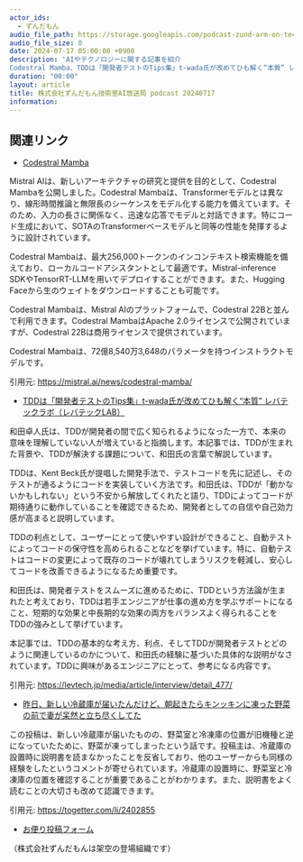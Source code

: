 ```yaml
---
actor_ids:
  - ずんだもん
audio_file_path: https://storage.googleapis.com/podcast-zund-arm-on-tech/audio/株式会社ずんだもん技術室AI放送局_podcast_20240717.mp3
audio_file_size: 0
date: 2024-07-17 05:00:00 +0900
description: 'AIやテクノロジーに関する記事を紹介  
Codestral Mamba、TDDは「開発者テストのTips集」t-wada氏が改めてひも解く“本質” レバテックラボ（レバテックLAB）、昨日、新しい冷蔵庫が届いたんだけど、朝起きたらキンッキンに凍った野菜の前で妻が呆然と立ち尽くしてた'
duration: "00:00"
layout: article
title: 株式会社ずんだもん技術室AI放送局 podcast 20240717
information: 
---
```


## 関連リンク


- [Codestral Mamba](https://mistral.ai/news/codestral-mamba/)  



Mistral AIは、新しいアーキテクチャの研究と提供を目的として、Codestral Mambaを公開しました。Codestral Mambaは、Transformerモデルとは異なり、線形時間推論と無限長のシーケンスをモデル化する能力を備えています。そのため、入力の長さに関係なく、迅速な応答でモデルと対話できます。特にコード生成において、SOTAのTransformerベースモデルと同等の性能を発揮するように設計されています。

Codestral Mambaは、最大256,000トークンのインコンテキスト検索機能を備えており、ローカルコードアシスタントとして最適です。Mistral-inference SDKやTensorRT-LLMを用いてデプロイすることができます。また、Hugging Faceから生のウェイトをダウンロードすることも可能です。

Codestral Mambaは、Mistral AIのプラットフォームで、Codestral 22Bと並んで利用できます。Codestral MambaはApache 2.0ライセンスで公開されていますが、Codestral 22Bは商用ライセンスで提供されています。

Codestral Mambaは、72億8,540万3,648のパラメータを持つインストラクトモデルです。 


引用元: https://mistral.ai/news/codestral-mamba/


- [TDDは「開発者テストのTips集」t-wada氏が改めてひも解く“本質” レバテックラボ（レバテックLAB）](https://levtech.jp/media/article/interview/detail_477/)  


和田卓人氏は、TDDが開発者の間で広く知られるようになった一方で、本来の意味を理解していない人が増えていると指摘します。本記事では、TDDが生まれた背景や、TDDが解決する課題について、和田氏の言葉で解説しています。

TDDは、Kent Beck氏が提唱した開発手法で、テストコードを先に記述し、そのテストが通るようにコードを実装していく方法です。和田氏は、TDDが「動かないかもしれない」という不安から解放してくれたと語り、TDDによってコードが期待通りに動作していることを確認できるため、開発者としての自信や自己効力感が高まると説明しています。

TDDの利点として、ユーザーにとって使いやすい設計ができること、自動テストによってコードの保守性を高められることなどを挙げています。特に、自動テストはコードの変更によって既存のコードが壊れてしまうリスクを軽減し、安心してコードを改善できるようになるため重要です。

和田氏は、開発者テストをスムーズに進めるために、TDDという方法論が生まれたと考えており、TDDは若手エンジニアが仕事の進め方を学ぶサポートになること、短期的な効果と中長期的な効果の両方をバランスよく得られることをTDDの強みとして挙げています。

本記事では、TDDの基本的な考え方、利点、そしてTDDが開発者テストとどのように関連しているのかについて、和田氏の経験に基づいた具体的な説明がなされています。TDDに興味があるエンジニアにとって、参考になる内容です。 


引用元: https://levtech.jp/media/article/interview/detail_477/


- [昨日、新しい冷蔵庫が届いたんだけど、朝起きたらキンッキンに凍った野菜の前で妻が呆然と立ち尽くしてた](https://togetter.com/li/2402855)  


この投稿は、新しい冷蔵庫が届いたものの、野菜室と冷凍庫の位置が旧機種と逆になっていたために、野菜が凍ってしまったという話です。投稿主は、冷蔵庫の設置時に説明書を読まなかったことを反省しており、他のユーザーからも同様の経験をしたというコメントが寄せられています。冷蔵庫の設置時に、野菜室と冷凍庫の位置を確認することが重要であることがわかります。また、説明書をよく読むことの大切さも改めて認識できます。 


引用元: https://togetter.com/li/2402855



- [お便り投稿フォーム](https://forms.gle/ffg4JTfqdiqK62qf9)

（株式会社ずんだもんは架空の登場組織です）
